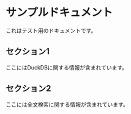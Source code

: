 # サンプルドキュメント

これはテスト用のドキュメントです。

## セクション1

ここにはDuckDBに関する情報が含まれています。

## セクション2

ここには全文検索に関する情報が含まれています。

